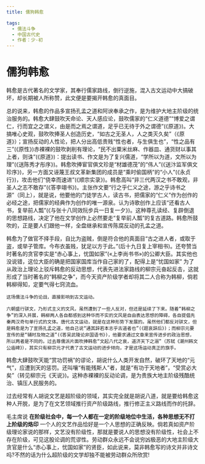 ```yaml
---
title: 儒狗韩愈

tags:
  - 儒法斗争
  - 中国古代史
  - 作者：少-初
---
```


# 儒狗韩愈

韩愈是古代著名的文学家，其奉行儒家路线，倒行逆施，混入古文运动中大搞破坏，却长期被人所称赞，此文便是要揭开韩愈的真面目。

总的说来，韩愈的作品多宣扬孔孟之道和阿谀奉承之作，是为维护大地主阶级的统治服务的。韩愈大肆鼓吹天命论、天人感应论，鼓吹儒家的“仁义道德”“博爱之谓仁，行而宜之之谓义，由是而之焉之谓道，足乎已无待于外之谓德”(《原道》)。大搞唯心史观，鼓吹吹捧圣人创造历史，“如古之无圣人，人之类灭久矣”（《原道》）；宣扬反动的人性论，把人分出高低贵贱“性也者，与生俱生也”，“性之品有三”(《原性》)赤裸裸的鼓吹剥削有理论，“民不出粟米丝麻、作器皿、通货财以事其上者，则诛”(《原道》)：提出读书、作文是为了复兴儒道，“学所以为道，文所以为理”(《送陈秀才彤序》)。韩愈吹捧宦官俱文珍是“材雄德茂”的“伟人”(《送汴监军俱文珍序》)，另一方面又诬蔑王叔文革新集团的成员是“乘时偷国柄”的“小人”(《永贞行》)，攻击他们“侥幸而速进”(《顺宗实录》)。韩愈高叫“非三代两汉之书不敢观，非圣人之志不敢存”(《答李翊书》)。主张作文要“行之乎仁义之途，游之乎诗书之源”（同上），就是说，他要他的门徒学古人，读古书，把儒家的“仁义”作为创作的必经之途，把儒家的经典作为创作的唯一源泉。认为诗歌创作上应该“还看古人书，复举前人瓢”(《与张十八同效阮步兵一日复一夕》)。这种尊孔读经、复辟倒退的思想路线，决定了他在文学创作上必然要走“复举前人瓢”的复古道路。韩愈所鼓吹的，正是要人们跟他一样，全盘继承和宣传陈腐反动的孔孟之道。

韩愈为了做官不择手段，自比为盗贼，倒是符合他的真面目“古之进人者，或取于盗，或举子管库。今布衣虽贱，犹足以方于此。”(后十九日复上宰相书)。还夸赞当时著名的贪官李实是“赤心事上，忧国如家”(«上李尚书书»)的公卿大臣。其实他也没说错，这位大臣的确是把国家国库当作自己家的了，配得上是“忧国如家”
为了从政治上理论上驳斥韩愈的反动思想，代表先进法家路线的柳宗元奋起反击，这就形成了当时著名的“韩柳之争”，而今天资产阶级学者却将其二人合称为韩柳，倘若韩柳得知，定要气得七窍流血。

    这场儒法斗争的论战，直接影响到古文运动。

    六朝盛行骈文，乃形式主义的文风，虽然遭到了一些人反对，但还是延续了下来。随着“韩柳之争”的深入并展，韩柳两人各自都感到这种华而不实的文风是自由表达思想的障碍，各自提倡先秦两汉奇句单行式的文体。唐代古文运动，就是在这种形势下发展的。虽然他们都反对骈文，但是韩愈是为了宣扬孔孟之道，他自己说“通其辞若本志乎古道者也”(《题哀辞后》)；而柳宗元要宣传的是“辅时及物之道”(《答吴武陵论非国语书》)，他要求通过文章来宣传进步的政治思想，所以两者是不同的。过去尊儒派片面吹捧韩愈“文起八代之衰，道济天下之溺”（苏轼《潮州韩文公庙碑》），其实只有柳宗元才代表了古文运动的进步倾向，才是这场运动真正的旗手。

韩愈大肆鼓吹天能“赏功罚祸”的谬论，胡说什么人类开发自然，破环了天地的“元气”，应遭到天的惩罚。还叫嚷“有能残斯人”者，就是“有功于天地者”，“受赏必大矣”（转见柳宗元《天说》)。这种赤裸裸的反动论调，是为贵族大地主阶级残酷统治、镇压人民服务的。

过去经常有人胡说文艺是超阶级的领域，其实完全就是胡说八道，就是要给韩愈这种人开脱，是为了在文艺领域推行资产阶级路线，推行修正主义路线而作的托辞。

毛主席说 **在阶级社会中，每一个人都在一定的阶级地位中生活，各种思想无不打上阶级的烙印** 
一个人的文艺作品恰好是一个人思想的正确反映。倘若真如资产阶级理论家说的那样，文艺没有阶级性，那就是要说人的思想没有阶级性，社会上不存在阶级，可见这股论调的荒谬性。劳动群众永远不会说穷凶极恶的大地主阶级大贪官是什么“赤心事上，忧国如家”的贤臣，如此说来，莫非韩愈写的诗文并非诗文吗?不然的话为什么超阶级的文学却独不能被劳动群众所欣赏!